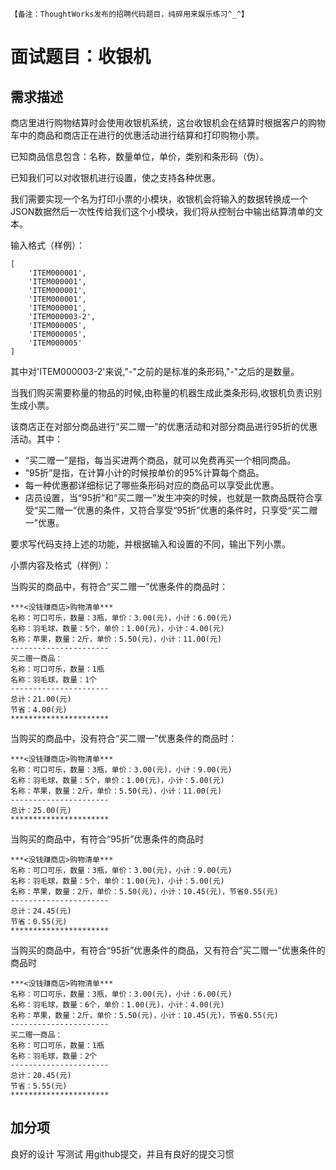 `【备注：ThoughtWorks发布的招聘代码题目，纯碎用来娱乐练习^_^】`

# 面试题目：收银机

## 需求描述

商店里进行购物结算时会使用收银机系统，这台收银机会在结算时根据客户的购物车中的商品和商店正在进行的优惠活动进行结算和打印购物小票。

已知商品信息包含：名称，数量单位，单价，类别和条形码（伪）。 

已知我们可以对收银机进行设置，使之支持各种优惠。

我们需要实现一个名为打印小票的小模块，收银机会将输入的数据转换成一个JSON数据然后一次性传给我们这个小模块，我们将从控制台中输出结算清单的文本。

输入格式（样例）：
```
[
    'ITEM000001',
    'ITEM000001',
    'ITEM000001',
    'ITEM000001',
    'ITEM000001',
    'ITEM000003-2',
    'ITEM000005',
    'ITEM000005',
    'ITEM000005'
]
```

其中对'ITEM000003-2'来说,"-"之前的是标准的条形码,"-"之后的是数量。 

当我们购买需要称量的物品的时候,由称量的机器生成此类条形码,收银机负责识别生成小票。

该商店正在对部分商品进行“买二赠一”的优惠活动和对部分商品进行95折的优惠活动。其中：

* “买二赠一”是指，每当买进两个商品，就可以免费再买一个相同商品。
* “95折”是指，在计算小计的时候按单价的95%计算每个商品。
* 每一种优惠都详细标记了哪些条形码对应的商品可以享受此优惠。
* 店员设置，当“95折”和“买二赠一”发生冲突的时候，也就是一款商品既符合享受“买二赠一”优惠的条件，又符合享受“95折”优惠的条件时，只享受“买二赠一”优惠。

要求写代码支持上述的功能，并根据输入和设置的不同，输出下列小票。

小票内容及格式（样例）：

当购买的商品中，有符合“买二赠一”优惠条件的商品时：
```
***<没钱赚商店>购物清单***
名称：可口可乐，数量：3瓶，单价：3.00(元)，小计：6.00(元)
名称：羽毛球，数量：5个，单价：1.00(元)，小计：4.00(元)
名称：苹果，数量：2斤，单价：5.50(元)，小计：11.00(元)
----------------------
买二赠一商品：
名称：可口可乐，数量：1瓶
名称：羽毛球，数量：1个
----------------------
总计：21.00(元)
节省：4.00(元)
**********************
```

当购买的商品中，没有符合“买二赠一”优惠条件的商品时：
```
***<没钱赚商店>购物清单***
名称：可口可乐，数量：3瓶，单价：3.00(元)，小计：9.00(元)
名称：羽毛球，数量：5个，单价：1.00(元)，小计：5.00(元)
名称：苹果，数量：2斤，单价：5.50(元)，小计：11.00(元)
----------------------
总计：25.00(元)
**********************
```

当购买的商品中，有符合“95折”优惠条件的商品时
```
***<没钱赚商店>购物清单***
名称：可口可乐，数量：3瓶，单价：3.00(元)，小计：9.00(元)
名称：羽毛球，数量：5个，单价：1.00(元)，小计：5.00(元)
名称：苹果，数量：2斤，单价：5.50(元)，小计：10.45(元)，节省0.55(元)
----------------------
总计：24.45(元)
节省：0.55(元)
**********************
```

当购买的商品中，有符合“95折”优惠条件的商品，又有符合“买二赠一”优惠条件的商品时
```
***<没钱赚商店>购物清单***
名称：可口可乐，数量：3瓶，单价：3.00(元)，小计：6.00(元)
名称：羽毛球，数量：6个，单价：1.00(元)，小计：4.00(元)
名称：苹果，数量：2斤，单价：5.50(元)，小计：10.45(元)，节省0.55(元)
----------------------
买二赠一商品：
名称：可口可乐，数量：1瓶
名称：羽毛球，数量：2个
----------------------
总计：20.45(元)
节省：5.55(元)
**********************
```

 
## 加分项
良好的设计
写测试
用github提交，并且有良好的提交习惯


